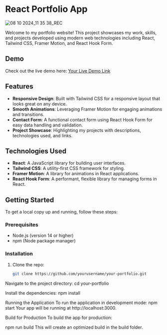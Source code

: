 # React Portfolio App

![08 10 2024_11 35 38_REC](https://github.com/user-attachments/assets/689b22a1-ce0d-4f80-9a4f-c2a859df75e5)


Welcome to my portfolio website! This project showcases my work, skills, and projects developed using modern web technologies including React, Tailwind CSS, Framer Motion, and React Hook Form.

## Demo

Check out the live demo here: [Your Live Demo Link](https://your-live-demo-link.com)

## Features

- **Responsive Design**: Built with Tailwind CSS for a responsive layout that looks great on any device.
- **Smooth Animations**: Leveraging Framer Motion for engaging animations and transitions.
- **Contact Form**: A functional contact form using React Hook Form for easy data handling and validation.
- **Project Showcase**: Highlighting my projects with descriptions, technologies used, and links.

## Technologies Used

- **React**: A JavaScript library for building user interfaces.
- **Tailwind CSS**: A utility-first CSS framework for styling.
- **Framer Motion**: A library for animations in React applications.
- **React Hook Form**: A performant, flexible library for managing forms in React.

## Getting Started

To get a local copy up and running, follow these steps:

### Prerequisites

- Node.js (version 14 or higher)
- npm (Node package manager)

### Installation

1. Clone the repo:
   ```bash
   git clone https://github.com/yourusername/your-portfolio.git
Navigate to the project directory:
cd your-portfolio

Install the dependencies:
npm install

Running the Application
To run the application in development mode:
npm start
Your app will be running at http://localhost:3000.

Build for Production
To build the app for production:

npm run build
This will create an optimized build in the build folder.
